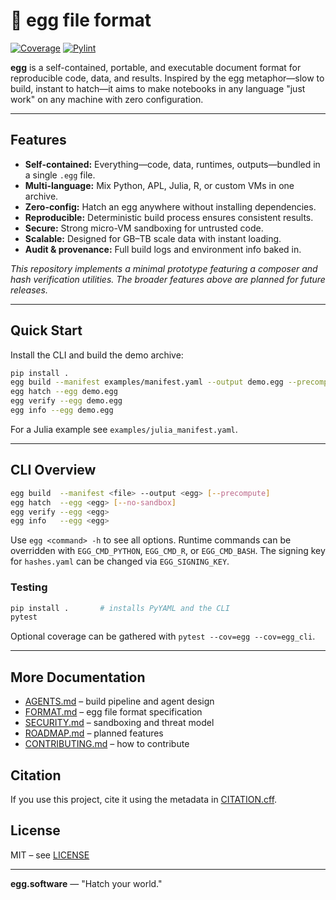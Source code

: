 # 🥚 egg file format

[![Coverage](https://img.shields.io/badge/coverage-93%25-brightgreen)](https://img.shields.io)
[![Pylint](https://img.shields.io/badge/pylint-9.68%2F10-brightgreen)](https://pylint.pycqa.org/)

**egg** is a self-contained, portable, and executable document format for reproducible code, data, and results. Inspired by the egg metaphor—slow to build, instant to hatch—it aims to make notebooks in any language "just work" on any machine with zero configuration.

---

## Features

- **Self-contained:** Everything—code, data, runtimes, outputs—bundled in a single `.egg` file.
- **Multi-language:** Mix Python, APL, Julia, R, or custom VMs in one archive.
- **Zero-config:** Hatch an egg anywhere without installing dependencies.
- **Reproducible:** Deterministic build process ensures consistent results.
- **Secure:** Strong micro-VM sandboxing for untrusted code.
- **Scalable:** Designed for GB–TB scale data with instant loading.
- **Audit & provenance:** Full build logs and environment info baked in.

*This repository implements a minimal prototype featuring a composer and hash verification utilities. The broader features above are planned for future releases.*

---

## Quick Start

Install the CLI and build the demo archive:

```bash
pip install .
egg build --manifest examples/manifest.yaml --output demo.egg --precompute
egg hatch --egg demo.egg
egg verify --egg demo.egg
egg info --egg demo.egg
```

For a Julia example see `examples/julia_manifest.yaml`.

---

## CLI Overview

```bash
egg build  --manifest <file> --output <egg> [--precompute]
egg hatch  --egg <egg> [--no-sandbox]
egg verify --egg <egg>
egg info   --egg <egg>
```

Use `egg <command> -h` to see all options. Runtime commands can be overridden with `EGG_CMD_PYTHON`, `EGG_CMD_R`, or `EGG_CMD_BASH`. The signing key for `hashes.yaml` can be changed via `EGG_SIGNING_KEY`.

### Testing

```bash
pip install .       # installs PyYAML and the CLI
pytest
```
Optional coverage can be gathered with `pytest --cov=egg --cov=egg_cli`.

---

## More Documentation

- [AGENTS.md](AGENTS.md) – build pipeline and agent design
- [FORMAT.md](FORMAT.md) – egg file format specification
- [SECURITY.md](SECURITY.md) – sandboxing and threat model
- [ROADMAP.md](ROADMAP.md) – planned features
- [CONTRIBUTING.md](CONTRIBUTING.md) – how to contribute

## Citation

If you use this project, cite it using the metadata in [CITATION.cff](CITATION.cff).

## License

MIT – see [LICENSE](LICENSE)

---

**egg.software** — "Hatch your world."
